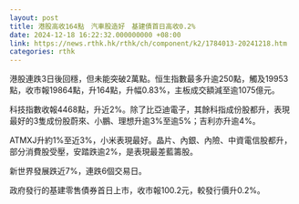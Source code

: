 ```yaml
---
layout: post
title: 港股高收164點　汽車股造好　基建債首日高收0.2%
date: 2024-12-18 16:22:32.000000000 +08:00
link: https://news.rthk.hk/rthk/ch/component/k2/1784013-20241218.htm
categories: rthk
---
```


港股連跌3日後回穩，但未能突破2萬點。恒生指數最多升逾250點，觸及19953點，收市報19864點，升164點，升幅0.83%，主板成交額減至逾1075億元。

科技指數收報4468點，升近2%。除了比亞迪電子，其餘科指成份股都升，表現最好的3隻成份股蔚來、小鵬、理想升逾3%至逾5%；吉利亦升逾4%。

ATMXJ升約1%至近3%，小米表現最好。晶片、內銀、內險、中資電信股都升，部分消費股受壓，安踏跌逾2%，是表現最差藍籌股。

新世界發展跌近7%，連跌6個交易日。

政府發行的基建零售債券首日上市，收市報100.2元，較發行價升0.2%。
